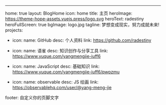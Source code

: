 ---
home: true
layout: BlogHome
icon: home
title: 主页
heroImage: https://theme-hope-assets.vuejs.press/logo.svg
heroText: radestiny
heroFullScreen: true
bgImage: logo.jpg
tagline: 梦想变成现实，努力成就未来!
projects:
  - icon: 
    name: GitHub
    desc: 个人资料
    link: https://github.com/radestiny

  - icon: 
    name: 语雀
    desc: 知识创作与分享工具
    link: https://www.yuque.com/yangmengjie-iuff6

  - icon: 
    name: JavaScript
    desc: 基础知识
    link: https://www.yuque.com/yangmengjie-iuff6/pwpzmu
    
  - icon: 
    name: observable
    desc: JS 绘画
    link: https://observablehq.com/user/@yang-meng-jie

footer: 自定义你的页脚文字